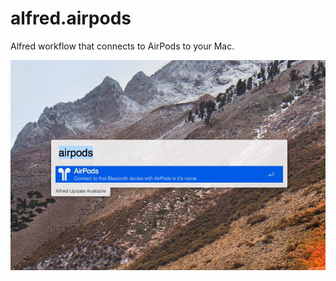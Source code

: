 # alfred.airpods
Alfred workflow that connects to AirPods to your Mac.

![screenshot](img/screenshot.jpg)